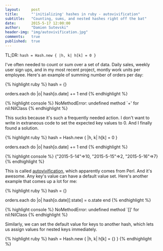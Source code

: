```yaml
---
layout:     post
title:      "'initializing' hashes in ruby - autovivification"
subtitle:   "Counting, sums, and nested hashes right off the bat"
date:       2015-5-17 12:00:00
author:     "Damien Sutevski"
header-img: "img/autovivification.jpg"
comments:   true
published:  true
---
```


TL;DR: ```hash = Hash.new { |h, k| h[k] = 0 }```

I've often needed to count or sum over a set of data. Daily sales, weekly user sign ups, and in my most recent project, montly work units per employee. Here's an example of summing number of orders per day:

{% highlight ruby %}
hash = {}

orders.each do |o|
  hash[o.date] += 1
end
{% endhighlight %}

{% highlight console %}
NoMethodError: undefined method `+' for nil:NilClass
{% endhighlight %}

This sucks because it's such a frequently needed action. I don't want to write in extraneous code to set the expected key values to 0. And I finally found a solution.

{% highlight ruby %}
hash = Hash.new { |h, k| h[k] = 0 }

orders.each do |o|
  hash[o.date] += 1
end
{% endhighlight %}

{% highlight console %}
{"2015-5-14"=>10, "2015-5-15"=>2, "2015-5-16"=>7}
{% endhighlight %}

This is called [autovivification](http://en.wikipedia.org/wiki/Autovivification), which apparently comes from Perl. And it's awesome. Any key's value can have a default value set. Here's another example that comes up a lot for me:

{% highlight ruby %}
hash = {}

orders.each do |o|
  hash[o.date][:state] = o.state
end
{% endhighlight %}

{% highlight console %}
NoMethodError: undefined method `[]' for nil:NilClass
{% endhighlight %}

Similarly, we can set the default value for keys to another hash, which lets us assign values for nested keys immediately.

{% highlight ruby %}
hash = Hash.new { |h, k| h[k] = {} }
{% endhighlight %}
